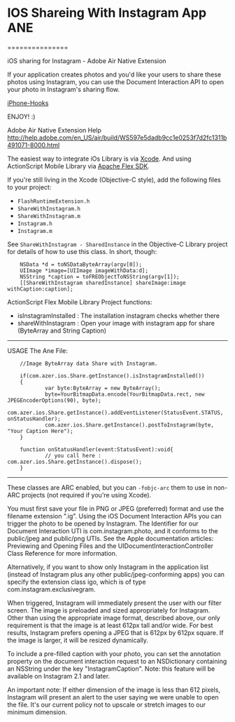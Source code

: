 # IOS Shareing With Instagram App ANE
===============

iOS sharing for Instagram - Adobe Air Native Extension

If your application creates photos and you'd like your users to share these photos using Instagram, you can use the Document Interaction API to open your photo in Instagram's sharing flow.

[iPhone-Hooks](http://instagram.com/developer/iphone-hooks/)

ENJOY! :)

Adobe Air Native Extension Help
http://help.adobe.com/en_US/air/build/WS597e5dadb9cc1e0253f7d2fc1311b491071-8000.html

The easiest way to integrate iOs Library is via [Xcode](https://developer.apple.com/xcode/).
And using ActionScript Mobile Library via [Apache Flex SDK](http://flex.apache.org/).

If you're still living in the Xcode (Objective-C style), add the following files to your project:

- `FlashRuntimeExtension.h`
- `ShareWithInstagram.h`
- `ShareWithInstagram.m`
- `Instagram.h`
- `Instagram.m`

See `ShareWithInstagram - SharedInstance` in the Objective-C Library project for details of how to use this class. In short, though:

        NSData *d = toNSDataByteArray(argv[0]);
        UIImage *image=[UIImage imageWithData:d];
        NSString *caption = toFREObjectToNSString(argv[1]);
        [[ShareWithInstagram sharedInstance] shareImage:image withCaption:caption];


ActionScript Flex Mobile Library Project functions:

- isInstagramInstalled : The installation instagram checks whether there
- shareWithInstagram : Open your image with instagram app for share (ByteArray and String Caption)

----

USAGE The Ane File:

        //Image ByteArray data Share with Instagram.
                 
        if(com.azer.ios.Share.getInstance().isInstagramInstalled())
        {
                var byte:ByteArray = new ByteArray();
                byte=YourBitmapData.encode(YourBitmapData.rect, new JPEGEncoderOptions(90), byte);
                com.azer.ios.Share.getInstance().addEventListener(StatusEvent.STATUS, onStatusHandler);
                com.azer.ios.Share.getInstance().postToInstagram(byte, "Your Caption Here");
        }

        function onStatusHandler(event:StatusEvent):void{
                // you call here :  com.azer.ios.Share.getInstance().dispose();
        }


-----

These classes are ARC enabled, but you can `-fobjc-arc` them to use in non-ARC projects (not required if you're using Xcode).

You must first save your file in PNG or JPEG (preferred) format and use the filename extension ".ig". Using the iOS Document Interaction APIs you can trigger the photo to be opened by Instagram. The Identifier for our Document Interaction UTI is com.instagram.photo, and it conforms to the public/jpeg and public/png UTIs. See the Apple documentation articles: Previewing and Opening Files and the UIDocumentInteractionController Class Reference for more information.

Alternatively, if you want to show only Instagram in the application list (instead of Instagram plus any other public/jpeg-conforming apps) you can specify the extension class igo, which is of type com.instagram.exclusivegram.

When triggered, Instagram will immediately present the user with our filter screen. The image is preloaded and sized appropriately for Instagram. Other than using the appropriate image format, described above, our only requirement is that the image is at least 612px tall and/or wide. For best results, Instagram prefers opening a JPEG that is 612px by 612px square. If the image is larger, it will be resized dynamically.

To include a pre-filled caption with your photo, you can set the annotation property on the document interaction request to an NSDictionary containing an NSString under the key "InstagramCaption". Note: this feature will be available on Instagram 2.1 and later.

An important note: If either dimension of the image is less than 612 pixels, Instagram will present an alert to the user saying we were unable to open the file. It's our current policy not to upscale or stretch images to our minimum dimension.

